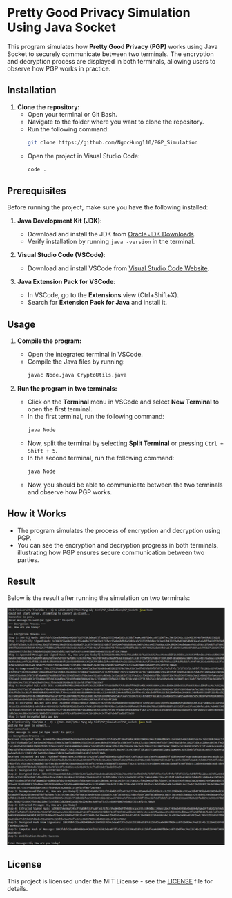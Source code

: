 # Pretty Good Privacy Simulation Using Java Socket

This program simulates how **Pretty Good Privacy (PGP)** works using Java Socket to securely communicate between two terminals. The encryption and decryption process are displayed in both terminals, allowing users to observe how PGP works in practice.

## Installation

1. **Clone the repository:**
   - Open your terminal or Git Bash.
   - Navigate to the folder where you want to clone the repository.
   - Run the following command:
     ```bash
     git clone https://github.com/NgocHung110/PGP_Simulation
     ```
   - Open the project in Visual Studio Code:
     ```bash
     code .
     ```

## Prerequisites

Before running the project, make sure you have the following installed:

1. **Java Development Kit (JDK)**:
   - Download and install the JDK from [Oracle JDK Downloads](https://www.oracle.com/java/technologies/javase-jdk11-downloads.html).
   - Verify installation by running `java -version` in the terminal.

2. **Visual Studio Code (VSCode)**:
   - Download and install VSCode from [Visual Studio Code Website](https://code.visualstudio.com/).

3. **Java Extension Pack for VSCode**:
   - In VSCode, go to the **Extensions** view (Ctrl+Shift+X).
   - Search for **Extension Pack for Java** and install it.

## Usage

1. **Compile the program:**
   - Open the integrated terminal in VSCode.
   - Compile the Java files by running:
     ```bash
     javac Node.java CryptoUtils.java
     ```

2. **Run the program in two terminals:**
   - Click on the **Terminal** menu in VSCode and select **New Terminal** to open the first terminal.
   - In the first terminal, run the following command:
     ```bash
     java Node
     ```
   - Now, split the terminal by selecting **Split Terminal** or pressing `Ctrl + Shift + 5`.
   - In the second terminal, run the following command:
     ```bash
     java Node
     ```
   - Now, you should be able to communicate between the two terminals and observe how PGP works.

## How it Works

- The program simulates the process of encryption and decryption using PGP.
- You can see the encryption and decryption progress in both terminals, illustrating how PGP ensures secure communication between two parties.

## Result

Below is the result after running the simulation on two terminals:

![PGP Simulation Result](images/encryption01.png)
![PGP Simulation Result](images/decryption01.png)

## License

This project is licensed under the MIT License - see the [LICENSE](LICENSE) file for details.
